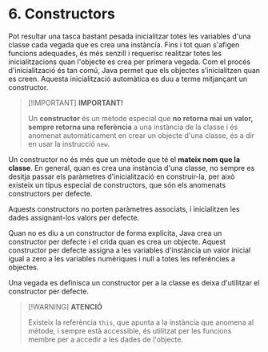 # 6. Constructors

Pot resultar una tasca bastant pesada inicialitzar totes les variables d'una classe cada vegada que es crea una instància. Fins i tot quan s'afigen funcions adequades, és més senzill i requerisc realitzar totes les inicialitzacions quan l'objecte es crea per primera vegada. Com el procés d'inicialització és tan comú, Java permet que els objectes s’inicialitzen quan es creen. Aquesta inicialització automàtica es duu a terme mitjançant un constructor.

>[!IMPORTANT] <strong>IMPORTANT!</strong>
>
>Un **constructor** és un mètode especial que **no retorna mai un valor, sempre retorna una referència** a una instància de la classe i és anomenat automàticament en crear un objecte d'una classe, és a dir en usar la instrucció `new`.

Un constructor no és més que un mètode que té el **mateix nom que la classe**. En general, quan es crea una instància d'una classe, no sempre es desitja passar els paràmetres d'inicialització en construir-la, per això existeix un tipus especial de constructors, que són els anomenats constructors per defecte.

Aquests constructors no porten paràmetres associats, i inicialitzen les dades assignant-los valors per defecte.

Quan no es diu a un constructor de forma explícita, Java crea un constructor per defecte i el crida quan es crea un objecte. Aquest constructor per defecte assigna a les variables d'instància un valor inicial igual a zero a les variables numèriques i null a totes les referències a objectes.

Una vegada es definisca un constructor per a la classe es deixa d'utilitzar el constructor per defecte.

>[!WARNING] <strong>ATENCIÓ</strong>
>
>Existeix la referència `this`, que apunta a la instància que anomena al mètode, i sempre està accessible, és utilitzat per les funcions membre per a accedir a les dades de l'objecte.
